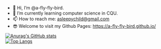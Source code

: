 <!---
a-fly-fly-bird/a-fly-fly-bird is a ✨ special ✨ repository because its `README.md` (this file) appears on your GitHub profile.
You can click the Preview link to take a look at your changes.
--->

- 👋 Hi, I’m @a-fly-fly-bird.
- 🌱 I’m currently learning computer science in CQU.
- 📫 How to reach me: asleepychild@gmail.com
- 😎 Welcome to visit my Github Pages: https://a-fly-fly-bird.github.io/

<!-- Thanks to https://github.com/anuraghazra/github-readme-stats/blob/master/docs/readme_cn.md -->
[![Anurag's GitHub stats](https://github-readme-stats.vercel.app/api?username=a-fly-fly-bird&count_private=true&show_icons=true&theme=radical)](https://github.com/a-fly-fly-bird/a-fly-fly-bird/edit/main/README.md)
<br>
[![Top Langs](https://github-readme-stats.vercel.app/api/top-langs/?username=a-fly-fly-bird)](https://github.com/a-fly-fly-bird/a-fly-fly-bird/edit/main/README.md)


